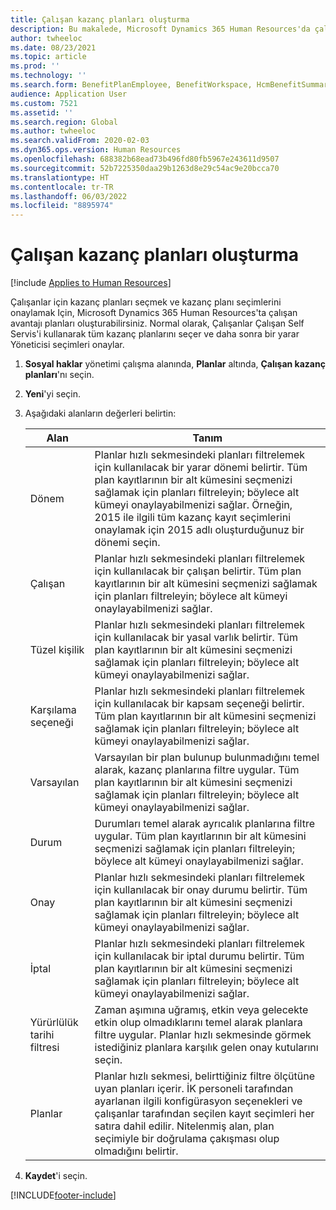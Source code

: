 ```yaml
---
title: Çalışan kazanç planları oluşturma
description: Bu makalede, Microsoft Dynamics 365 Human Resources'da çalışan kazanç planlarının nasıl oluşturulacağı, seçileceği ve onaylanacağı açıklanmaktadır.
author: twheeloc
ms.date: 08/23/2021
ms.topic: article
ms.prod: ''
ms.technology: ''
ms.search.form: BenefitPlanEmployee, BenefitWorkspace, HcmBenefitSummaryPart
audience: Application User
ms.custom: 7521
ms.assetid: ''
ms.search.region: Global
ms.author: twheeloc
ms.search.validFrom: 2020-02-03
ms.dyn365.ops.version: Human Resources
ms.openlocfilehash: 688382b68ead73b496fd80fb5967e243611d9507
ms.sourcegitcommit: 52b7225350daa29b1263d8e29c54ac9e20bcca70
ms.translationtype: HT
ms.contentlocale: tr-TR
ms.lasthandoff: 06/03/2022
ms.locfileid: "8895974"
---
```

# <a name="create-worker-benefit-plans"></a>Çalışan kazanç planları oluşturma

[!include [Applies to Human Resources](../includes/applies-to-hr.md)]

Çalışanlar için kazanç planları seçmek ve kazanç planı seçimlerini onaylamak Için, Microsoft Dynamics 365 Human Resources'ta çalışan avantajı planları oluşturabilirsiniz. Normal olarak, Çalışanlar Çalışan Self Servis'i kullanarak tüm kazanç planlarını seçer ve daha sonra bir yarar Yöneticisi seçimleri onaylar. 

1. **Sosyal haklar** yönetimi çalışma alanında, **Planlar** altında, **Çalışan kazanç planları**'nı seçin.

2. **Yeni**'yi seçin.

3. Aşağıdaki alanların değerleri belirtin:

   | Alan | Tanım |
   | --- | --- |
   | Dönem | Planlar hızlı sekmesindeki planları filtrelemek için kullanılacak bir yarar dönemi belirtir. Tüm plan kayıtlarının bir alt kümesini seçmenizi sağlamak için planları filtreleyin; böylece alt kümeyi onaylayabilmenizi sağlar. Örneğin, 2015 ile ilgili tüm kazanç kayıt seçimlerini onaylamak için 2015 adlı oluşturduğunuz bir dönemi seçin. |
   | Çalışan | Planlar hızlı sekmesindeki planları filtrelemek için kullanılacak bir çalışan belirtir. Tüm plan kayıtlarının bir alt kümesini seçmenizi sağlamak için planları filtreleyin; böylece alt kümeyi onaylayabilmenizi sağlar. |
   | Tüzel kişilik | Planlar hızlı sekmesindeki planları filtrelemek için kullanılacak bir yasal varlık belirtir. Tüm plan kayıtlarının bir alt kümesini seçmenizi sağlamak için planları filtreleyin; böylece alt kümeyi onaylayabilmenizi sağlar. |
   | Karşılama seçeneği | Planlar hızlı sekmesindeki planları filtrelemek için kullanılacak bir kapsam seçeneği belirtir. Tüm plan kayıtlarının bir alt kümesini seçmenizi sağlamak için planları filtreleyin; böylece alt kümeyi onaylayabilmenizi sağlar. |
   | Varsayılan | Varsayılan bir plan bulunup bulunmadığını temel alarak, kazanç planlarına filtre uygular. Tüm plan kayıtlarının bir alt kümesini seçmenizi sağlamak için planları filtreleyin; böylece alt kümeyi onaylayabilmenizi sağlar. |
   | Durum | Durumları temel alarak ayrıcalık planlarına filtre uygular. Tüm plan kayıtlarının bir alt kümesini seçmenizi sağlamak için planları filtreleyin; böylece alt kümeyi onaylayabilmenizi sağlar. |
   | Onay | Planlar hızlı sekmesindeki planları filtrelemek için kullanılacak bir onay durumu belirtir. Tüm plan kayıtlarının bir alt kümesini seçmenizi sağlamak için planları filtreleyin; böylece alt kümeyi onaylayabilmenizi sağlar. |
   | İptal | Planlar hızlı sekmesindeki planları filtrelemek için kullanılacak bir iptal durumu belirtir. Tüm plan kayıtlarının bir alt kümesini seçmenizi sağlamak için planları filtreleyin; böylece alt kümeyi onaylayabilmenizi sağlar. |
   | Yürürlülük tarihi filtresi | Zaman aşımına uğramış, etkin veya gelecekte etkin olup olmadıklarını temel alarak planlara filtre uygular. Planlar hızlı sekmesinde görmek istediğiniz planlara karşılık gelen onay kutularını seçin. |
   | Planlar | Planlar hızlı sekmesi, belirttiğiniz filtre ölçütüne uyan planları içerir. İK personeli tarafından ayarlanan ilgili konfigürasyon seçenekleri ve çalışanlar tarafından seçilen kayıt seçimleri her satıra dahil edilir. Nitelenmiş alan, plan seçimiyle bir doğrulama çakışması olup olmadığını belirtir. |

4. **Kaydet**'i seçin.


[!INCLUDE[footer-include](../includes/footer-banner.md)]
